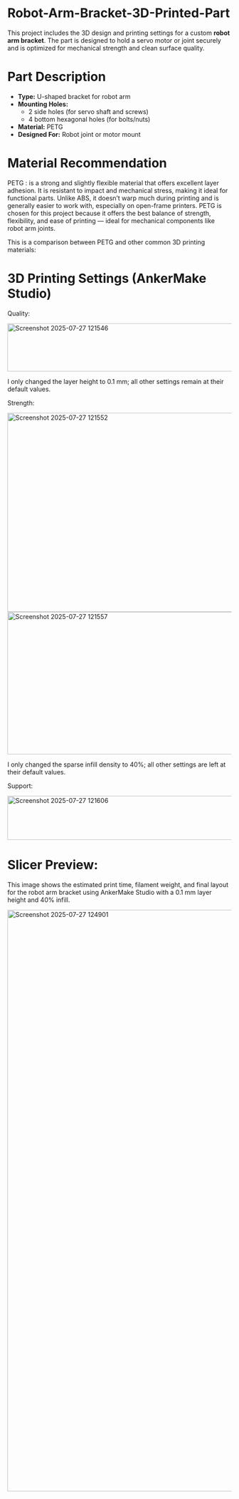 # Robot-Arm-Bracket-3D-Printed-Part

This project includes the 3D design and printing settings for a custom **robot arm bracket**. The part is designed to hold a servo motor or joint securely and is optimized for mechanical strength and clean surface quality.

# Part Description

- **Type:** U-shaped bracket for robot arm
- **Mounting Holes:**
  - 2 side holes (for servo shaft and screws)
  - 4 bottom hexagonal holes (for bolts/nuts)
- **Material:** PETG 
- **Designed For:** Robot joint or motor mount

# Material Recommendation
PETG : is a strong and slightly flexible material that offers excellent layer adhesion. It is resistant to impact and mechanical stress, making it ideal for functional parts. Unlike ABS, it doesn’t warp much during printing and is generally easier to work with, especially on open-frame printers. PETG is chosen for this project because it offers the best balance of strength, flexibility, and ease of printing — ideal for mechanical components like robot arm joints.

This is a comparison between PETG and other common 3D printing materials:
# 3D Printing Settings (AnkerMake Studio)

Quality: 

<img width="598" height="108" alt="Screenshot 2025-07-27 121546" src="https://github.com/user-attachments/assets/67e1539b-f5b8-4001-a370-79216eac256c" />

I only changed the layer height to 0.1 mm; all other settings remain at their default values.

Strength: 

<img width="604" height="447" alt="Screenshot 2025-07-27 121552" src="https://github.com/user-attachments/assets/4f52fd03-4c0f-4a23-b9f5-1276a72779e1" />

<img width="603" height="320" alt="Screenshot 2025-07-27 121557" src="https://github.com/user-attachments/assets/4a3c1133-c867-40a9-b375-19d53052b68f" />

I only changed the sparse infill density to 40%; all other settings are left at their default values.

Support: 

<img width="585" height="99" alt="Screenshot 2025-07-27 121606" src="https://github.com/user-attachments/assets/9413999e-9464-4acd-bf97-acf7e116e3c2" />

# Slicer Preview:

This image shows the estimated print time, filament weight, and final layout for the robot arm bracket using AnkerMake Studio with a 0.1 mm layer height and 40% infill.

<img width="1424" height="1306" alt="Screenshot 2025-07-27 124901" src="https://github.com/user-attachments/assets/30b8309c-974c-4dd7-8a54-b648734dbe77" />
